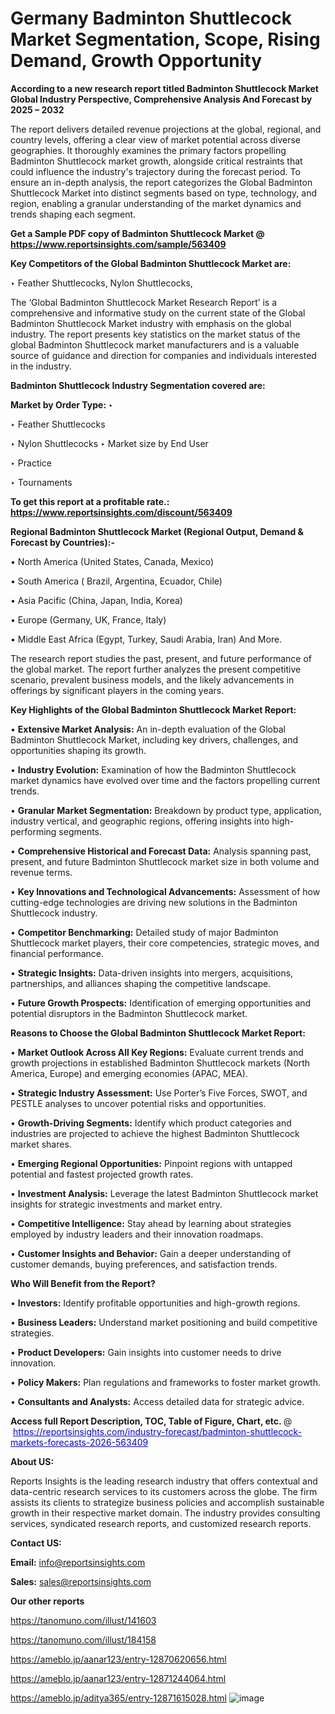 # Germany Badminton Shuttlecock Market Segmentation, Scope, Rising Demand, Growth Opportunity 

<strong>According to a new research report titled Badminton Shuttlecock Market Global Industry Perspective, Comprehensive Analysis And Forecast by 2025 – 2032</strong>

The report delivers detailed revenue projections at the global, regional, and country levels, offering a clear view of market potential across diverse geographies. It thoroughly examines the primary factors propelling Badminton Shuttlecock market growth, alongside critical restraints that could influence the industry's trajectory during the forecast period. To ensure an in-depth analysis, the report categorizes the Global Badminton Shuttlecock Market into distinct segments based on type, technology, and region, enabling a granular understanding of the market dynamics and trends shaping each segment.

<strong>Get a Sample PDF copy of Badminton Shuttlecock Market </strong><strong>@<a href=https://www.reportsinsights.com/sample/563409 style=color:#0000ff;> https://www.reportsinsights.com/sample/563409</a></strong></font>

<strong>Key Competitors of the Global Badminton Shuttlecock Market are:</strong>

‣ Feather Shuttlecocks, Nylon Shuttlecocks,

The ‘Global Badminton Shuttlecock Market Research Report’ is a comprehensive and informative study on the current state of the Global Badminton Shuttlecock Market industry with emphasis on the global industry. The report presents key statistics on the market status of the global Badminton Shuttlecock market manufacturers and is a valuable source of guidance and direction for companies and individuals interested in the industry.

<strong>Badminton Shuttlecock Industry Segmentation covered are:</strong>

<strong>Market by Order Type: </strong>
‣ 

‣ Feather Shuttlecocks

‣ Nylon Shuttlecocks
‣ Market size by End User

‣ Practice

‣ Tournaments

<strong>To get this report at a profitable rate.: <a href=https://www.reportsinsights.com/discount/563409 style=color:#0000ff;>https://www.reportsinsights.com/discount/563409</a></strong></font>

<strong>Regional Badminton Shuttlecock Market (Regional Output, Demand &amp; Forecast by Countries):-</strong>

• North America (United States, Canada, Mexico)

• South America ( Brazil, Argentina, Ecuador, Chile)

• Asia Pacific (China, Japan, India, Korea)

• Europe (Germany, UK, France, Italy)

• Middle East Africa (Egypt, Turkey, Saudi Arabia, Iran) And More.

The research report studies the past, present, and future performance of the global market. The report further analyzes the present competitive scenario, prevalent business models, and the likely advancements in offerings by significant players in the coming years.

<strong>Key Highlights of the Global Badminton Shuttlecock Market Report:</strong>

• <strong>Extensive Market Analysis:</strong> An in-depth evaluation of the Global Badminton Shuttlecock Market, including key drivers, challenges, and opportunities shaping its growth.

• <strong>Industry Evolution:</strong> Examination of how the Badminton Shuttlecock market dynamics have evolved over time and the factors propelling current trends.

• <strong>Granular Market Segmentation:</strong> Breakdown by product type, application, industry vertical, and geographic regions, offering insights into high-performing segments.

• <strong>Comprehensive Historical and Forecast Data:</strong> Analysis spanning past, present, and future Badminton Shuttlecock market size in both volume and revenue terms.

• <strong>Key Innovations and Technological Advancements:</strong> Assessment of how cutting-edge technologies are driving new solutions in the Badminton Shuttlecock industry.

• <strong>Competitor Benchmarking:</strong> Detailed study of major Badminton Shuttlecock market players, their core competencies, strategic moves, and financial performance.

• <strong>Strategic Insights:</strong> Data-driven insights into mergers, acquisitions, partnerships, and alliances shaping the competitive landscape.

• <strong>Future Growth Prospects:</strong> Identification of emerging opportunities and potential disruptors in the Badminton Shuttlecock market.

<strong>Reasons to Choose the Global Badminton Shuttlecock Market Report:</strong>

• <strong>Market Outlook Across All Key Regions:</strong> Evaluate current trends and growth projections in established Badminton Shuttlecock markets (North America, Europe) and emerging economies (APAC, MEA).

• <strong>Strategic Industry Assessment:</strong> Use Porter’s Five Forces, SWOT, and PESTLE analyses to uncover potential risks and opportunities.

• <strong>Growth-Driving Segments:</strong> Identify which product categories and industries are projected to achieve the highest Badminton Shuttlecock market shares.

• <strong>Emerging Regional Opportunities:</strong> Pinpoint regions with untapped potential and fastest projected growth rates.

• <strong>Investment Analysis:</strong> Leverage the latest Badminton Shuttlecock market insights for strategic investments and market entry.

• <strong>Competitive Intelligence:</strong> Stay ahead by learning about strategies employed by industry leaders and their innovation roadmaps.

• <strong>Customer Insights and Behavior:</strong> Gain a deeper understanding of customer demands, buying preferences, and satisfaction trends.

<strong>Who Will Benefit from the Report?</strong>

• <strong>Investors:</strong> Identify profitable opportunities and high-growth regions.

• <strong>Business Leaders:</strong> Understand market positioning and build competitive strategies.

• <strong>Product Developers:</strong> Gain insights into customer needs to drive innovation.

• <strong>Policy Makers:</strong> Plan regulations and frameworks to foster market growth.

• <strong>Consultants and Analysts:</strong> Access detailed data for strategic advice.
</ul>
<strong>Access full Report Description, TOC, Table of Figure, Chart, etc. </strong>@  <a href=https://reportsinsights.com/industry-forecast/badminton-shuttlecock-markets-forecasts-2026-563409 style=color:#0000ff;>https://reportsinsights.com/industry-forecast/badminton-shuttlecock-markets-forecasts-2026-563409</a></font>

<strong><strong>About US</strong>:</strong>

Reports Insights is the leading research industry that offers contextual and data-centric research services to its customers across the globe. The firm assists its clients to strategize business policies and accomplish sustainable growth in their respective market domain. The industry provides consulting services, syndicated research reports, and customized research reports.

<strong>Contact US:</strong>

<p class=""""><b>Email:</b> <a href=mailto:info@reportsinsights.com>info@reportsinsights.com</a></p>
<p class=""""><b>Sales:</b> <a href=mailto:sales@reportsinsights.com>sales@reportsinsights.com</a></p>

<strong>Our other reports</strong>

<a href=https://tanomuno.com/illust/141603>https://tanomuno.com/illust/141603</a>

<a href=https://tanomuno.com/illust/184158>https://tanomuno.com/illust/184158</a>

<a href=https://ameblo.jp/aanar123/entry-12870620656.html>https://ameblo.jp/aanar123/entry-12870620656.html</a>

<a href=https://ameblo.jp/aanar123/entry-12871244064.html>https://ameblo.jp/aanar123/entry-12871244064.html</a>

<a href=https://ameblo.jp/aditya365/entry-12871615028.html>https://ameblo.jp/aditya365/entry-12871615028.html</a>
![image](https://github.com/user-attachments/assets/1f12c1f7-bd2c-4bf8-8885-f7577ba2c096)
